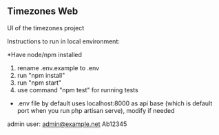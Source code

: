 ## Timezones Web

UI of the timezones project

Instructions to run in local environment:

*Have node/npm installed

1. rename .env.example to .env
2. run "npm install"
3. run "npm start"
4. use command "npm test" for running tests

* .env file by default uses localhost:8000 as api base (which is default port when you run php artisan serve), modify if needed

admin user:
admin@example.net
Ab12345